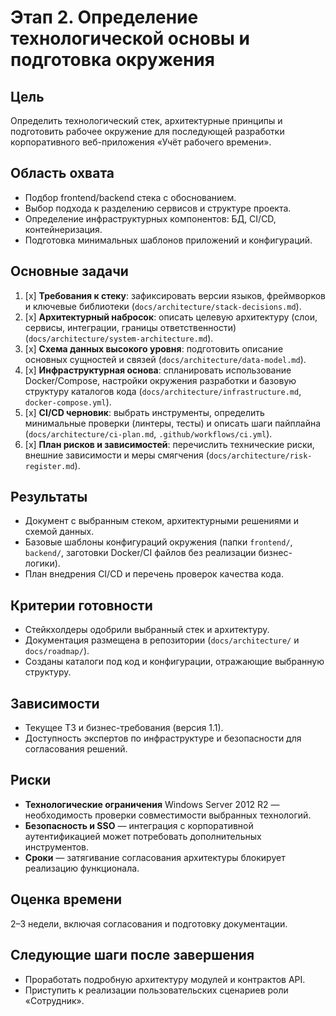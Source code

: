 # Этап 2. Определение технологической основы и подготовка окружения

## Цель
Определить технологический стек, архитектурные принципы и подготовить рабочее окружение для последующей разработки корпоративного веб-приложения «Учёт рабочего времени».

## Область охвата
- Подбор frontend/backend стека с обоснованием.
- Выбор подхода к разделению сервисов и структуре проекта.
- Определение инфраструктурных компонентов: БД, CI/CD, контейнеризация.
- Подготовка минимальных шаблонов приложений и конфигураций.

## Основные задачи
1. [x] **Требования к стеку**: зафиксировать версии языков, фреймворков и ключевые библиотеки (`docs/architecture/stack-decisions.md`).
2. [x] **Архитектурный набросок**: описать целевую архитектуру (слои, сервисы, интеграции, границы ответственности) (`docs/architecture/system-architecture.md`).
3. [x] **Схема данных высокого уровня**: подготовить описание основных сущностей и связей (`docs/architecture/data-model.md`).
4. [x] **Инфраструктурная основа**: спланировать использование Docker/Compose, настройки окружения разработки и базовую структуру каталогов кода (`docs/architecture/infrastructure.md`, `docker-compose.yml`).
5. [x] **CI/CD черновик**: выбрать инструменты, определить минимальные проверки (линтеры, тесты) и описать шаги пайплайна (`docs/architecture/ci-plan.md`, `.github/workflows/ci.yml`).
6. [x] **План рисков и зависимостей**: перечислить технические риски, внешние зависимости и меры смягчения (`docs/architecture/risk-register.md`).

## Результаты
- Документ с выбранным стеком, архитектурными решениями и схемой данных.
- Базовые шаблоны конфигураций окружения (папки `frontend/`, `backend/`, заготовки Docker/CI файлов без реализации бизнес-логики).
- План внедрения CI/CD и перечень проверок качества кода.

## Критерии готовности
- Стейкхолдеры одобрили выбранный стек и архитектуру.
- Документация размещена в репозитории (`docs/architecture/` и `docs/roadmap/`).
- Созданы каталоги под код и конфигурации, отражающие выбранную структуру.

## Зависимости
- Текущее ТЗ и бизнес-требования (версия 1.1).
- Доступность экспертов по инфраструктуре и безопасности для согласования решений.

## Риски
- **Технологические ограничения** Windows Server 2012 R2 — необходимость проверки совместимости выбранных технологий.
- **Безопасность и SSO** — интеграция с корпоративной аутентификацией может потребовать дополнительных инструментов.
- **Сроки** — затягивание согласования архитектуры блокирует реализацию функционала.

## Оценка времени
2–3 недели, включая согласования и подготовку документации.

## Следующие шаги после завершения
- Проработать подробную архитектуру модулей и контрактов API.
- Приступить к реализации пользовательских сценариев роли «Сотрудник».
